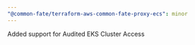 ```yaml
---
"@common-fate/terraform-aws-common-fate-proxy-ecs": minor
---
```


Added support for Audited EKS Cluster Access
